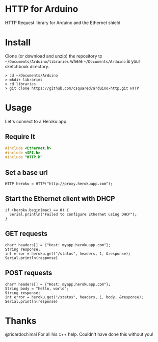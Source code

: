 # HTTP for Arduino

HTTP Request library for Arduino and the Ethernet shield.

# Install

Clone (or download and unzip) the repository to `~/Documents/Arduino/libraries`
where `~/Documents/Arduino` is your sketchbook directory.

    > cd ~/Documents/Arduino
    > mkdir libraries
    > cd libraries
    > git clone https://github.com/csquared/arduino-http.git HTTP

# Usage

Let's connect to a Heroku app.

## Require It

```c++
#include <Ethernet.h>
#include <SPI.h>
#include "HTTP.h"
```

## Set a base url

    HTTP heroku = HTTP("http://proxy.herokuapp.com");

## Start the Ethernet client with DHCP

    if (heroku.begin(mac) == 0) {
      Serial.println("Failed to configure Ethernet using DHCP");
    }

## GET requests

    char* headers[] = {"Host: myapp.herokuapp.com"};
    String response;
    int error = heroku.get("/status", headers, 1, &response);
    Serial.println(response)


## POST requests

    char* headers[] = {"Host: myapp.herokuapp.com"};
    String body = "hello, world";
    String response;
    int error = heroku.get("/status", headers, 1, body, &response);
    Serial.println(response)

# Thanks

@ricardochimal For all his c++ help.  Couldn't have done this without you!
